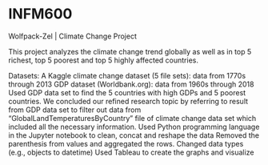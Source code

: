 # INFM600
Wolfpack-Zel | Climate Change Project

This project analyzes the climate change trend globally as well as in top 5 richest, top 5 poorest and top 5 highly affected countries.

Datasets:
A Kaggle climate change dataset (5 file sets): data from 1770s through 2013
GDP dataset (Worldbank.org): data from 1960s through 2018
Used GDP data set to find the 5 countries with high GDPs and 5 poorest countries.
We concluded our refined research topic by referring to result from GDP data set to filter out data from “GlobalLandTemperaturesByCountry” file of climate change data set which included all the necessary information.
Used Python programming language in the Jupyter notebook to clean, concat and reshape the data
Removed the parenthesis from values and aggregated the rows.
Changed data types (e.g., objects to datetime)
Used Tableau to create the graphs and visualize 
